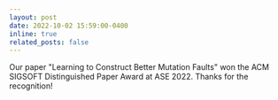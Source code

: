 ```yaml
---
layout: post
date: 2022-10-02 15:59:00-0400
inline: true
related_posts: false
---
```


Our paper "Learning to Construct Better Mutation Faults" won the ACM SIGSOFT Distinguished Paper Award at ASE 2022. Thanks for the recognition! 

